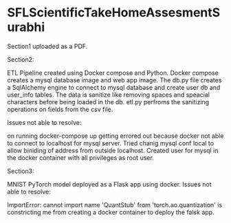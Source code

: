 # SFLScientificTakeHomeAssesmentSurabhi

Section1 uploaded as a PDF.

Section2:

ETL Pipeline created using Docker compose and Python. Docker compose creates a mysql database image and web app image. The db.py file creates a SqlAlchemy engine to connect to mysql database and create user db and user_info tables. The data is sanitize like removing spaces and speacial characters before being loaded in the db. etl.py perfroms the sanitizing operations on fields from the csv file.

Issues not able to resolve: 

on running docker-compose up getting errored out because docker not able to connect to localhost for mysql server. Tried chanig mysql conf local to allow biniding of address from outside localhost. Created user for mysql in the docker container with all privileges as root user. 

Section3:

MNIST PyTorch model deployed as a Flask app using docker.
Issues not able to resolve: 

ImportError: cannot import name 'QuantStub' from 'torch.ao.quantization' is constricting me from creating a docker container to deploy the falsk app.
